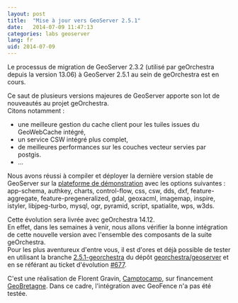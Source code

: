 ```yaml
---
layout: post
title:  "Mise à jour vers GeoServer 2.5.1"
date:   2014-07-09 11:47:13
categories: labs geoserver
lang: fr
uid: 2014-07-09
---
```


Le processus de migration de GeoServer 2.3.2 (utilisé par geOrchestra depuis la version 13.06) à GeoServer 2.5.1 au sein de geOrchestra est en cours.

<!--more-->

Ce saut de plusieurs versions majeures de GeoServer apporte son lot de nouveautés au projet geOrchestra.  
Citons notamment :

 * une meilleure gestion du cache client pour les tuiles issues du GeoWebCache intégré,
 * un service CSW intégré plus complet,
 * de meilleures performances sur les couches vecteur servies par postgis.
 * ...

Nous avons réussi à compiler et déployer la dernière version stable de GeoServer sur la [plateforme de démonstration](http://sdi.georchestra.org/geoserver/web/) avec les options suivantes : app-schema, authkey, charts, control-flow, css, csw, dds, dxf, feature-aggregate, feature-pregeneralized, gdal, geoxacml, imagemap, inspire, istyler, libjpeg-turbo, mysql, ogr, pyramid, script, spatialite, wps, w3ds.

Cette évolution sera livrée avec geOrchestra 14.12.  
En effet, dans les semaines à venir, nous allons vérifier la bonne intégration de cette nouvelle version avec l'ensemble des composants de la suite geOrchestra.  
Pour les plus aventureux d'entre vous, il est d'ores et déjà possible de tester en utilisant la branche [2.5.1-georchestra](https://github.com/georchestra/geoserver/tree/2.5.1-georchestra) du dépôt [georchestra/geoserver](https://github.com/georchestra/geoserver/) et en se référant au ticket d'évolution [#677](https://github.com/georchestra/georchestra/issues/677).  

C'est une réalisation de Florent Gravin, [Camptocamp](http://www.camptocamp.com/geospatial/), sur financement [GeoBretagne](http://cms.geobretagne.fr/). Dans ce cadre, l'intégration avec GeoFence n'a pas été testée.
